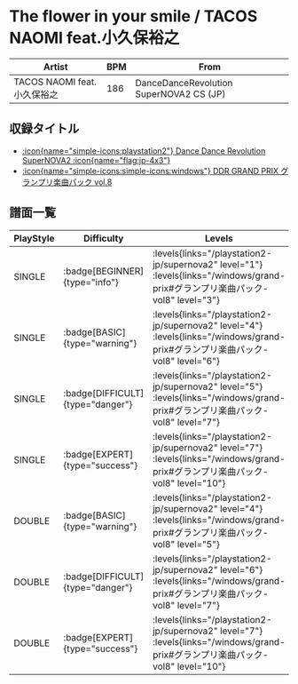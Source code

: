 # The flower in your smile / TACOS NAOMI feat.小久保裕之

|Artist|BPM|From|
|------|---|----|
|TACOS NAOMI feat.小久保裕之|186|DanceDanceRevolution SuperNOVA2 CS (JP)|

## 収録タイトル

- [:icon{name="simple-icons:playstation2"} Dance Dance Revolution SuperNOVA2 :icon{name="flag:jp-4x3"}](/playstation2-jp/supernova2)
- [:icon{name="simple-icons:simple-icons:windows"} DDR GRAND PRIX グランプリ楽曲パック vol.8](/windows/grand-prix#グランプリ楽曲パック-vol8)

## 譜面一覧

|PlayStyle|Difficulty|Levels|Notes|Movie|
|---------|----------|------|-----|-----|
|SINGLE| :badge[BEGINNER]{type="info"}| :levels{links="/playstation2-jp/supernova2" level="1"} :levels{links="/windows/grand-prix#グランプリ楽曲パック-vol8" level="3"}|75/0||
|SINGLE| :badge[BASIC]{type="warning"}| :levels{links="/playstation2-jp/supernova2" level="4"} :levels{links="/windows/grand-prix#グランプリ楽曲パック-vol8" level="6"}|196/4||
|SINGLE| :badge[DIFFICULT]{type="danger"}| :levels{links="/playstation2-jp/supernova2" level="5"} :levels{links="/windows/grand-prix#グランプリ楽曲パック-vol8" level="7"}|239/8||
|SINGLE| :badge[EXPERT]{type="success"}| :levels{links="/playstation2-jp/supernova2" level="7"} :levels{links="/windows/grand-prix#グランプリ楽曲パック-vol8" level="10"}|293/8||
|DOUBLE| :badge[BASIC]{type="warning"}| :levels{links="/playstation2-jp/supernova2" level="4"} :levels{links="/windows/grand-prix#グランプリ楽曲パック-vol8" level="5"}|186/2||
|DOUBLE| :badge[DIFFICULT]{type="danger"}| :levels{links="/playstation2-jp/supernova2" level="6"} :levels{links="/windows/grand-prix#グランプリ楽曲パック-vol8" level="7"}|229/5||
|DOUBLE| :badge[EXPERT]{type="success"}| :levels{links="/playstation2-jp/supernova2" level="7"} :levels{links="/windows/grand-prix#グランプリ楽曲パック-vol8" level="10"}|262/5||

